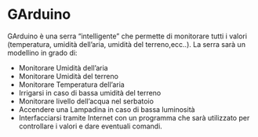# GArduino
GArduino è una serra “intelligente” che permette di monitorare tutti i valori (temperatura, umidità dell’aria, umidità del terreno,ecc..).
 La serra sarà un modellino in grado di:
-	Monitorare Umidità dell’aria
-	Monitorare Umidità del terreno
-	Monitorare Temperatura dell’aria
-	Irrigarsi in caso di bassa umidità del terreno
-	Monitorare livello dell’acqua nel serbatoio
-	Accendere una Lampadina in caso di bassa luminosità
-	Interfacciarsi tramite Internet con un programma
che sarà utilizzato per controllare i valori e dare eventuali comandi.
